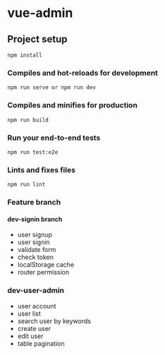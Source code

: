 # vue-admin

## Project setup
```
npm install
```

### Compiles and hot-reloads for development
```
npm run serve or npm run dev
```

### Compiles and minifies for production
```
npm run build
```

### Run your end-to-end tests
```
npm run test:e2e
```

### Lints and fixes files
```
npm run lint
```

### Feature branch

#### dev-signin branch
- user signup
- user signin
- validate form
- check token
- localStorage cache
- router permission

### dev-user-admin
- user account
- user list
- search user by keywords
- create user
- edit user
- table pagination

